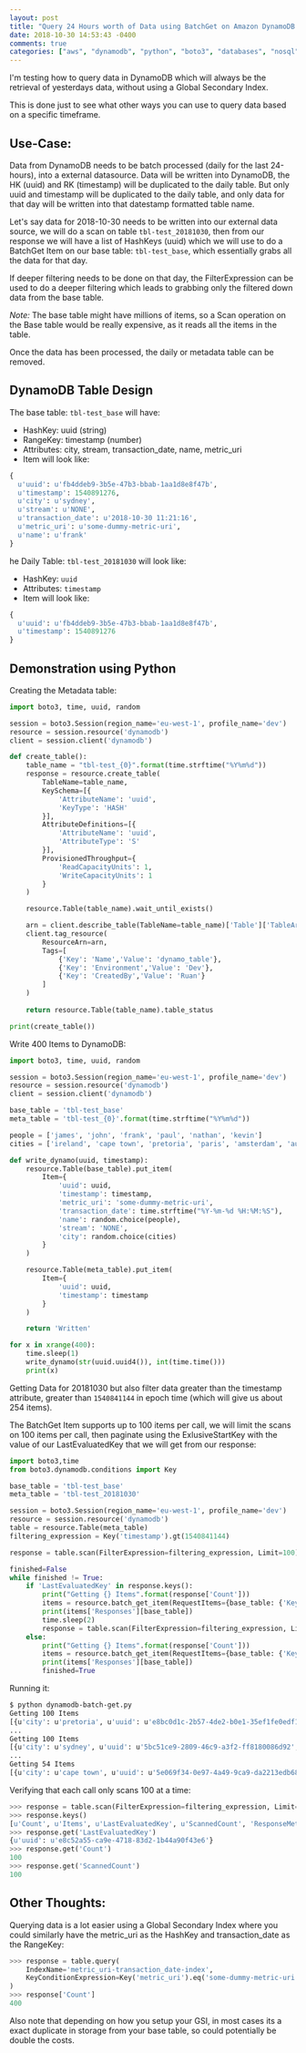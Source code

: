 ```yaml
---
layout: post
title: "Query 24 Hours worth of Data using BatchGet on Amazon DynamoDB using Scan and Filter without a GSI"
date: 2018-10-30 14:53:43 -0400
comments: true
categories: ["aws", "dynamodb", "python", "boto3", "databases", "nosql"] 
---
```


I'm testing how to query data in DynamoDB which will always be the retrieval of yesterdays data, without using a Global Secondary Index. 

This is done just to see what other ways you can use to query data based on a specific timeframe.

## Use-Case:

Data from DynamoDB needs to be batch processed (daily for the last 24-hours), into a external datasource. Data will be written into DynamoDB, the HK (uuid) and RK (timestamp) will be duplicated to the daily table. But only uuid and timestamp will be duplicated to the daily table, and only data for that day will be written into that datestamp formatted table name.

Let's say data for 2018-10-30 needs to be written into our external data source, we will do a scan on table `tbl-test_20181030`, then from our response we will have a list of HashKeys (uuid) which we will use to do a BatchGet Item on our base table: `tbl-test_base`, which essentially grabs all the data for that day.

If deeper filtering needs to be done on that day, the FilterExpression can be used to do a deeper filtering which leads to grabbing only the filtered down data from the base table.

*Note:* The base table might have millions of items, so a Scan operation on the Base table would be really expensive, as it reads all the items in the table.

Once the data has been processed, the daily or metadata table can be removed.

## DynamoDB Table Design

The base table: `tbl-test_base` will have:

- HashKey: uuid (string)
- RangeKey: timestamp (number)
- Attributes: city, stream, transaction_date, name, metric_uri
- Item will look like:

```python
{
  u'uuid': u'fb4ddeb9-3b5e-47b3-bbab-1aa1d8e8f47b', 
  u'timestamp': 1540891276, 
  u'city': u'sydney', 
  u'stream': u'NONE', 
  u'transaction_date': u'2018-10-30 11:21:16', 
  u'metric_uri': u'some-dummy-metric-uri', 
  u'name': u'frank'
}
```

he Daily Table: `tbl-test_20181030` will look like:

- HashKey: `uuid`
- Attributes: `timestamp`
- Item will look like:

```python
{
  u'uuid': u'fb4ddeb9-3b5e-47b3-bbab-1aa1d8e8f47b', 
  u'timestamp': 1540891276
}
```

## Demonstration using Python

Creating the Metadata table:

```python
import boto3, time, uuid, random

session = boto3.Session(region_name='eu-west-1', profile_name='dev')
resource = session.resource('dynamodb')
client = session.client('dynamodb')

def create_table():
    table_name = "tbl-test_{0}".format(time.strftime("%Y%m%d"))
    response = resource.create_table(
        TableName=table_name,
        KeySchema=[{
            'AttributeName': 'uuid',
            'KeyType': 'HASH'
        }],
        AttributeDefinitions=[{
            'AttributeName': 'uuid',
            'AttributeType': 'S'
        }],
        ProvisionedThroughput={
            'ReadCapacityUnits': 1,
            'WriteCapacityUnits': 1
        }
    )

    resource.Table(table_name).wait_until_exists()

    arn = client.describe_table(TableName=table_name)['Table']['TableArn']
    client.tag_resource(
        ResourceArn=arn,
        Tags=[
            {'Key': 'Name','Value': 'dynamo_table'},
            {'Key': 'Environment','Value': 'Dev'},
            {'Key': 'CreatedBy','Value': 'Ruan'}
        ]
    )
    
    return resource.Table(table_name).table_status

print(create_table())
```

Write 400 Items to DynamoDB:

```python
import boto3, time, uuid, random

session = boto3.Session(region_name='eu-west-1', profile_name='dev')
resource = session.resource('dynamodb')
client = session.client('dynamodb')

base_table = 'tbl-test_base'
meta_table = 'tbl-test_{0}'.format(time.strftime("%Y%m%d"))

people = ['james', 'john', 'frank', 'paul', 'nathan', 'kevin']
cities = ['ireland', 'cape town', 'pretoria', 'paris', 'amsterdam', 'auckland', 'sydney']

def write_dynamo(uuid, timestamp):
    resource.Table(base_table).put_item(
        Item={
            'uuid': uuid, 
            'timestamp': timestamp, 
            'metric_uri': 'some-dummy-metric-uri', 
            'transaction_date': time.strftime("%Y-%m-%d %H:%M:%S"), 
            'name': random.choice(people), 
            'stream': 'NONE', 
            'city': random.choice(cities)
        }
    )

    resource.Table(meta_table).put_item(
        Item={
            'uuid': uuid, 
            'timestamp': timestamp
        }
    )

    return 'Written'

for x in xrange(400):
    time.sleep(1)
    write_dynamo(str(uuid.uuid4()), int(time.time()))
    print(x)
```

Getting Data for 20181030 but also filter data greater than the timestamp attribute, greater than `1540841144` in epoch time (which will give us about 254 items).

The BatchGet Item supports up to 100 items per call, we will limit the scans on 100 items per call, then paginate using the ExlusiveStartKey with the value of our LastEvaluatedKey that we will get from our response:

```python
import boto3,time
from boto3.dynamodb.conditions import Key

base_table = 'tbl-test_base'
meta_table = 'tbl-test_20181030'

session = boto3.Session(region_name='eu-west-1', profile_name='dev')
resource = session.resource('dynamodb')
table = resource.Table(meta_table)
filtering_expression = Key('timestamp').gt(1540841144)

response = table.scan(FilterExpression=filtering_expression, Limit=100)

finished=False
while finished != True:
    if 'LastEvaluatedKey' in response.keys():
        print("Getting {} Items".format(response['Count']))
        items = resource.batch_get_item(RequestItems={base_table: {'Keys': response['Items']}})
        print(items['Responses'][base_table])
        time.sleep(2)
        response = table.scan(FilterExpression=filtering_expression, Limit=100, ExclusiveStartKey=response['LastEvaluatedKey'])
    else:
        print("Getting {} Items".format(response['Count']))
        items = resource.batch_get_item(RequestItems={base_table: {'Keys': response['Items']}})
        print(items['Responses'][base_table])
        finished=True
```

Running it:

```bash
$ python dynamodb-batch-get.py
Getting 100 Items
[{u'city': u'pretoria', u'uuid': u'e8bc0d1c-2b57-4de2-b0e1-35ef1fe0edf1', u'stream': u'NONE', u'timestamp': Decimal('1540846990'), u'transaction_date': u'2018-10-29 23:03:10', u'metric_uri': u'some-dummy-metric-uri', u'name': u'frank'}, {u'city': u'amsterdam', u'uuid':
...
Getting 100 Items
[{u'city': u'sydney', u'uuid': u'5bc51ce9-2809-46c9-a3f2-ff8180086d92', u'stream': u'NONE', u'timestamp': Decimal('1540848599'), u'transaction_date': u'2018-10-29 23:29:59', u'metric_uri': u'some-dummy-metric-uri', u'name': u'frank'}
...
Getting 54 Items
[{u'city': u'cape town', u'uuid': u'5e069f34-0e97-4a49-9ca9-da2213edb689'...
```

Verifying that each call only scans 100 at a time:

```python
>>> response = table.scan(FilterExpression=filtering_expression, Limit=100)
>>> response.keys()
[u'Count', u'Items', u'LastEvaluatedKey', u'ScannedCount', 'ResponseMetadata']
>>> response.get('LastEvaluatedKey')
{u'uuid': u'e8c52a55-ca9e-4718-83d2-1b44a90f43e6'}
>>> response.get('Count')
100
>>> response.get('ScannedCount')
100
```

## Other Thoughts:

Querying data is a lot easier using a Global Secondary Index where you could similarly have the metric_uri as the HashKey and transaction_date as the RangeKey:

```python
>>> response = table.query(
    IndexName='metric_uri-transaction_date-index', 
    KeyConditionExpression=Key('metric_uri').eq('some-dummy-metric-uri') & Key('transaction_date').begins_with('2018-10-30')
)
>>> response['Count']
400
```

Also note that depending on how you setup your GSI, in most cases its a exact duplicate in storage from your base table, so could potentially be double the costs.
